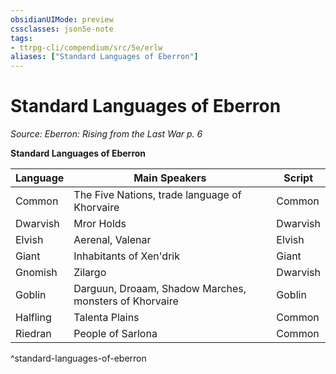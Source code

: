 ```yaml
---
obsidianUIMode: preview
cssclasses: json5e-note
tags:
- ttrpg-cli/compendium/src/5e/erlw
aliases: ["Standard Languages of Eberron"]
---
```

# Standard Languages of Eberron
*Source: Eberron: Rising from the Last War p. 6* 

**Standard Languages of Eberron**

| Language | Main Speakers | Script |
|----------|---------------|--------|
| Common | The Five Nations, trade language of Khorvaire | Common |
| Dwarvish | Mror Holds | Dwarvish |
| Elvish | Aerenal, Valenar | Elvish |
| Giant | Inhabitants of Xen'drik | Giant |
| Gnomish | Zilargo | Dwarvish |
| Goblin | Darguun, Droaam, Shadow Marches, monsters of Khorvaire | Goblin |
| Halfling | Talenta Plains | Common |
| Riedran | People of Sarlona | Common |
^standard-languages-of-eberron